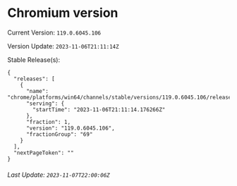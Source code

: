 # Chromium version

Current Version: `119.0.6045.106`

Version Update: `2023-11-06T21:11:14Z`

Stable Release(s):
```
{
  "releases": [
    {
      "name": "chrome/platforms/win64/channels/stable/versions/119.0.6045.106/releases/1699305074",
      "serving": {
        "startTime": "2023-11-06T21:11:14.176266Z"
      },
      "fraction": 1,
      "version": "119.0.6045.106",
      "fractionGroup": "69"
    }
  ],
  "nextPageToken": ""
}
```

###### Last Update: `2023-11-07T22:00:06Z`
        